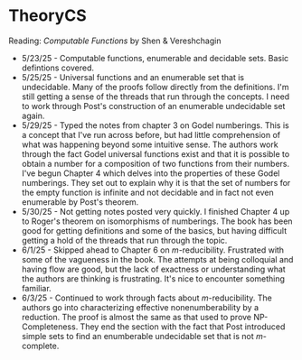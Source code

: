 # TheoryCS

Reading: *Computable Functions* by Shen & Vereshchagin

* 5/23/25 - Computable functions, enumerable and decidable sets. Basic defintions covered.
* 5/25/25 - Universal functions and an enumerable set that is undecidable. Many of the proofs follow directly from the definitions. I'm still getting a sense of the threads that run through the concepts. I need to work through Post's construction of an enumerable undecidable set again.
* 5/29/25 - Typed the notes from chapter 3 on Godel numberings. This is a concept that I've run across before, but had little comprehension of what was happening beyond some intuitive sense. The authors work through the fact Godel universal functions exist and that it is possible to obtain a number for a composition of two functions from their numbers. I've begun Chapter 4 which delves into the properties of these Godel numberings. They set out to explain why it is that the set of numbers for the empty function is infinite and not decidable and in fact not even enumerable by Post's theorem.
* 5/30/25 - Not getting notes posted very quickly. I finished Chapter 4 up to Roger's theorem on isomorphisms of numberings. The book has been good for getting definitions and some of the basics, but having difficult getting a hold of the threads that run through the topic.
* 6/1/25 - Skipped ahead to Chapter 6 on $m$-reducibility. Frustrated with some of the vagueness in the book. The attempts at being colloquial and having flow are good, but the lack of exactness or understanding what the authors are thinking is frustrating. It's nice to encounter something familiar.
* 6/3/25 - Continued to work through facts about $m$-reducibility. The authors go into characterizing effective nonenumberability by a reduction. The proof is almost the same as that used to prove NP-Completeness. They end the section with the fact that Post introduced simple sets to find an enumberable undecidable set that is not $m$-complete.